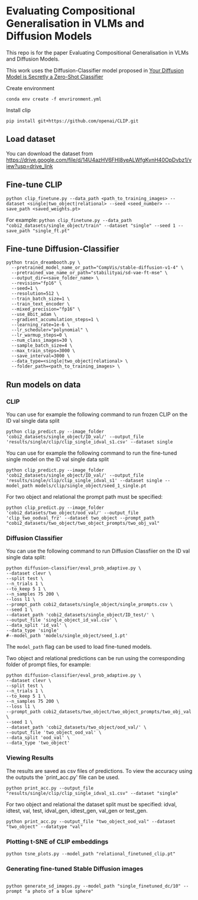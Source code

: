 # **Evaluating Compositional Generalisation in VLMs and Diffusion Models**

This repo is for the paper Evaluating Compositional Generalisation in VLMs and Diffusion Models.

This work uses the Diffusion-Classifier model proposed in [Your Diffusion Model is Secretly a Zero-Shot Classifier](https://github.com/diffusion-classifier/diffusion-classifier)

Create environment
```
conda env create -f envrironment.yml
```
Install clip
```
pip install git+https://github.com/openai/CLIP.git
```

## Load dataset
You can download the dataset from https://drive.google.com/file/d/14U4azHV6FHI8yeALWfgKvnH40OpDvbz1/view?usp=drive_link

## Fine-tune CLIP
```
python clip_finetune.py --data_path <path_to_training_images> --dataset <single|two_object|relational> --seed <seed_number> --save_path <saved_weights.pt>
```
For example:
`python clip_finetune.py --data_path "cobi2_datasets/single_object/train" --dataset "single" --seed 1 --save_path "single_ft.pt"`

## Fine-tune Diffusion-Classifier
```
python train_dreambooth.py \
  --pretrained_model_name_or_path="CompVis/stable-diffusion-v1-4" \
  --pretrained_vae_name_or_path="stabilityai/sd-vae-ft-mse" \
  --output_dir=<save_folder_name> \
  --revision="fp16" \
  --seed=1 \
  --resolution=512 \
  --train_batch_size=1 \
  --train_text_encoder \
  --mixed_precision="fp16" \
  --use_8bit_adam \
  --gradient_accumulation_steps=1 \
  --learning_rate=1e-6 \
  --lr_scheduler="polynomial" \
  --lr_warmup_steps=0 \
  --num_class_images=30 \
  --sample_batch_size=4 \
  --max_train_steps=3000 \
  --save_interval=3000 \
  --data_type=<single|two_object|relational> \
  --folder_path=<path_to_training_images> \
```


## Run models on data
### CLIP
You can use for example the following command to run frozen CLIP on the ID val single data split

```
python clip_predict.py --image_folder 'cobi2_datasets/single_object/ID_val/' --output_file 'results/single/clip/clip_single_idval_s1.csv' --dataset single
```

You can use for example the following command to run the fine-tuned single model on the ID val single data split

```
python clip_predict.py --image_folder 'cobi2_datasets/single_object/ID_val/' --output_file 'results/single/clip/clip_single_idval_s1' --dataset single --model_path models/clip/single_object/seed_1_single.pt
```

For two object and relational the prompt path must be specified:
```
python clip_predict.py --image_folder 'cobi2_datasets/two_object/ood_val/' --output_file 'clip_two_oodval_frz' --dataset two_object --prompt_path "cobi2_datasets/two_object/two_object_prompts/two_obj_val"
```

### Diffusion Classifier
You can use the following command to run Diffusion Classfiier on the ID val single data split:
```
python diffusion-classifier/eval_prob_adaptive.py \
--dataset clevr \
--split test \
--n_trials 1 \
--to_keep 5 1 \
--n_samples 75 200 \
--loss l1 \
--prompt_path cobi2_datasets/single_object/single_prompts.csv \
--seed 1 \
--dataset_path 'cobi2_datasets/single_object/ID_test/' \
--output_file 'single_object_id_val.csv' \
--data_split 'id_val' \
--data_type 'single'
#--model_path 'models/single_object/seed_1.pt'
```
The `model_path` flag can be used to load fine-tuned models. 

Two object and relational predictions can be run using the corresponding folder of prompt files, for example:
```
python diffusion-classifier/eval_prob_adaptive.py \
--dataset clevr \
--split test \
--n_trials 1 \
--to_keep 5 1 \
--n_samples 75 200 \
--loss l1 \
--prompt_path cobi2_datasets/two_object/two_object_prompts/two_obj_val \
--seed 1 \
--dataset_path 'cobi2_datasets/two_object/ood_val/' \
--output_file 'two_object_ood_val' \
--data_split 'ood_val' \
--data_type 'two_object'
```
### Viewing Results 

The results are saved as csv files of predictions. To view the accuracy using the outputs the `print_acc.py' file can be used. 
```
python print_acc.py --output_file "results/single/clip/clip_single_idval_s1.csv" --dataset "single"
```
For two object and relational the dataset split must be specified: idval, idtest, val, test, idval_gen, idtest_gen, val_gen or test_gen.
```
python print_acc.py --output_file "two_object_ood_val" --dataset "two_object" --datatype "val"
```

### Plotting t-SNE of CLIP embeddings
```
python tsne_plots.py --model_path "relational_finetuned_clip.pt"
```

### Generating fine-tuned Stable Diffusion images
```

python generate_sd_images.py --model_path "single_finetuned_dc/10" --prompt "a photo of a blue sphere"
```